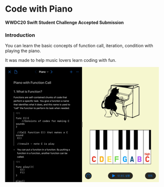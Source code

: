 # Code with Piano
__WWDC20 Swift Student Challenge Accepted Submission__

### Introduction

You can learn the basic concepts of function call, iteration, condition with playing the piano.

It was made to help music lovers learn coding with fun.

![screenshot](https://github.com/manju-minji/wwdc20/blob/master/screenshot.jpeg?raw=true)


